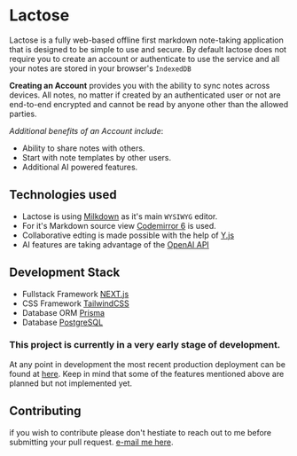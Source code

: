# Lactose

Lactose is a fully web-based offline first markdown note-taking application that is designed to be simple to use and secure.
By default lactose does not require you to create an account or authenticate to use the service and all your notes are stored in your browser's `IndexedDB`

**Creating an Account** provides you with the ability to sync notes across devices.
All notes, no matter if created by an authenticated user or not are end-to-end encrypted and cannot be read by anyone other than the allowed parties.

_Additional benefits of an Account include_:

- Ability to share notes with others.
- Start with note templates by other users.
- Additional AI powered features.

## Technologies used

- Lactose is using [Milkdown](https://milkdown.dev) as it's main `WYSIWYG` editor.
- For it's Markdown source view [Codemirror 6](https://codemirror.net) is used.
- Collaborative edting is made possible with the help of [Y.js](https://yjs.dev/)
- AI features are taking advantage of the [OpenAI API](https://platform.openai.com)

## Development Stack

- Fullstack Framework [NEXT.js](https://https://nextjs.org/)
- CSS Framework [TailwindCSS](https://tailwindcss.com)
- Database ORM [Prisma](https://prisma.io)
- Database [PostgreSQL](https://https://www.postgresql.org/)

### This project is currently in a very early stage of development.

At any point in development the most recent production deployment can be found at [here](https://lactose.app). Keep in mind that some of the features mentioned above are planned but not implemented yet.

## Contributing

if you wish to contribute please don't hestiate to reach out to me before submitting your pull request. [e-mail me here](mailto:syntaxbullet@protonmail.com).
